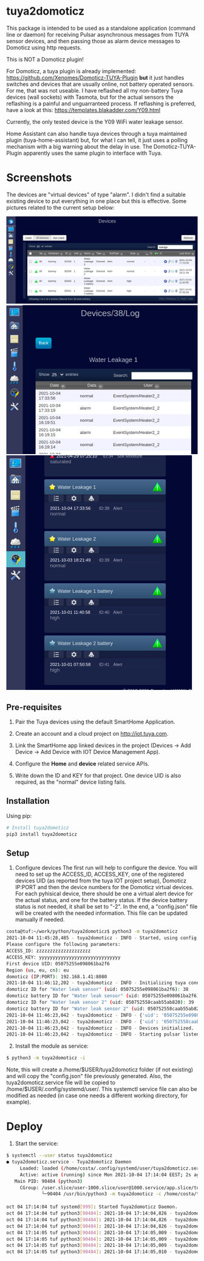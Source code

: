 # tuya2domoticz

This package is intended to be used as a standalone application (command line or daemon) for receiving
Pulsar asynchronous messages from TUYA sensor devices, and then passing those as alarm device messages to Domoticz using http requests.

This is NOT a Domoticz plugin!

For Domoticz, a tuya plugin is already implemented:
https://github.com/Xenomes/Domoticz-TUYA-Plugin
**but** it just handles switches and devices that are usually online, not battery operated sensors. For me, that was not useable.
I have reflashed all my non-battery Tuya devices (wall sockets) with Tasmota, but for the actual sensors the reflashing is a painful and unguarranteed process. If reflashing is preferred, have a look at this:
https://templates.blakadder.com/Y09.html

Currently, the only tested device is the Y09 WiFi water leakage sensor.

Home Assistant can also handle tuya devices through a tuya maintained plugin (tuya-home-assistant) but, for what I can tell, it just uses a polling mechanism with a big warning about the delay in use. The Domoticz-TUYA-Plugin apparently uses the same plugin to interface with Tuya.

# Screenshots
The devices are "virtual devices" of type "alarm". I didn't find a suitable existing device to put everything in one place but this is effective.
Some pictures related to the current setup below:

![Devices_list](/img/domoticz_devices_list.png)
![Device_details](/img/domoticz_leakage1.png)
![Devices_frame](/img/domoticz_devices_frame.png)


## Pre-requisites
1. Pair the Tuya devices using the default SmartHome Application.

2. Create an account and a cloud project on http://iot.tuya.com.

3. Link the SmartHome app linked devices in the project (Devices -> Add Device -> Add Device with IOT Device Management App).

4. Configure the **Home** and **device** related service APIs.

5. Write down the ID and KEY for that project. One device UID is also required, as the "normal" device listing fails. 

## Installation
Using pip:
```bash
# Install tuya2domoticz
pip3 install tuya2domoticz
```

## Setup
1. Configure devices
The first run will help to configure the device. You will need to set up the ACCESS_ID, ACCESS_KEY, one of the registered devices UID (as reported from the tuya IOT project setup), Domoticz IP:PORT and then the device numbers for the Domoticz virtual devices. For each pyhisical device, there should be one a virtual alert device for the actual status, and one for the battery status. If the device battery status is not needed, it shall be set to "-2".
In the end, a "config.json" file will be created with the needed information. This file can be updated manually if needed.

```bash
costa@tuf:~/work/python/tuya2domoticz$ python3 -m tuya2domoticz
2021-10-04 11:45:28,485 - tuya2domoticz - INFO - Started, using config file: config.json
Please configure the following parameters:
ACCESS_ID: zzzzzzzzzzzzzzzzzzzz
ACCESS_KEY: yyyyyyyyyyyyyyyyyyyyyyyyyyyyyy
First device UID: 05075255e098061ba2f6
Region (us, eu, cn): eu
domoticz (IP:PORT): 192.168.1.41:8080
2021-10-04 11:46:12,202 - tuya2domoticz - INFO - Initializing tuya connector.
domoticz ID for "Water leak sensor" (uid: 05075255e098061ba2f6): 38
domoticz battery ID for "Water leak sensor" (uid: 05075255e098061ba2f6): 40
domoticz ID for "Water leak sensor 2" (uid: 050752558caab55ab820): 39
domoticz battery ID for "Water leak sensor 2" (uid: 050752558caab55ab820): 41
2021-10-04 11:46:23,042 - tuya2domoticz - INFO - {'uid': '05075255e098061ba2f6', 'name': 'Water leak sensor', 'domoticz_id': '38', 'domoticz_id_battery': '40'}
2021-10-04 11:46:23,042 - tuya2domoticz - INFO - {'uid': '050752558caab55ab820', 'name': 'Water leak sensor 2', 'domoticz_id': '39', 'domoticz_id_battery': '41'}
2021-10-04 11:46:23,042 - tuya2domoticz - INFO - Devices initialized.
2021-10-04 11:46:23,042 - tuya2domoticz - INFO - Starting pulsar listener.
```


2. Install the module as service:
```bash
$ python3 -m tuya2domoticz -i
```
Note, this will create a /home/$USER/tuya2domoticz folder (if not existing) and will copy the "config.json" file previously generated. Also, the tuya2domoticz.service file will be copied to /home/$USER/.config/systemd/user/. This systemctl service file can also be modified as needed (in case one needs a different working directory, for example).

# Deploy
1. Start the service:
```bash
$ systemctl --user status tuya2domoticz
● tuya2domoticz.service - Tuya2domoticz Daemon
     Loaded: loaded (/home/costa/.config/systemd/user/tuya2domoticz.service; enabled; vendor preset: enabled)
     Active: active (running) since Mon 2021-10-04 17:14:04 EEST; 2s ago
   Main PID: 90404 (python3)
     CGroup: /user.slice/user-1000.slice/user@1000.service/app.slice/tuya2domoticz.service
             └─90404 /usr/bin/python3 -m tuya2domoticz -c /home/costa/tuya2domoticz/config.json

oct 04 17:14:04 tuf systemd[999]: Started Tuya2domoticz Daemon.
oct 04 17:14:04 tuf python3[90404]: 2021-10-04 17:14:04,826 - tuya2domoticz - INFO - Started, using config file: /home/costa/tuya2domoticz/config.json
oct 04 17:14:04 tuf python3[90404]: 2021-10-04 17:14:04,826 - tuya2domoticz - INFO - Config loaded.
oct 04 17:14:04 tuf python3[90404]: 2021-10-04 17:14:04,826 - tuya2domoticz - INFO - Initializing tuya connector.
oct 04 17:14:05 tuf python3[90404]: 2021-10-04 17:14:05,009 - tuya2domoticz - INFO - {'uid': '05075255e098061ba2f6', 'name': 'Water leak sensor', 'domoticz_id': '38', 'domoticz_id_battery': '40'}
oct 04 17:14:05 tuf python3[90404]: 2021-10-04 17:14:05,009 - tuya2domoticz - INFO - {'uid': '050752558caab55ab820', 'name': 'Water leak sensor 2', 'domoticz_id': '39', 'domoticz_id_battery': '41'}
oct 04 17:14:05 tuf python3[90404]: 2021-10-04 17:14:05,009 - tuya2domoticz - INFO - Devices initialized.
oct 04 17:14:05 tuf python3[90404]: 2021-10-04 17:14:05,010 - tuya2domoticz - INFO - Starting pulsar listener.
```
